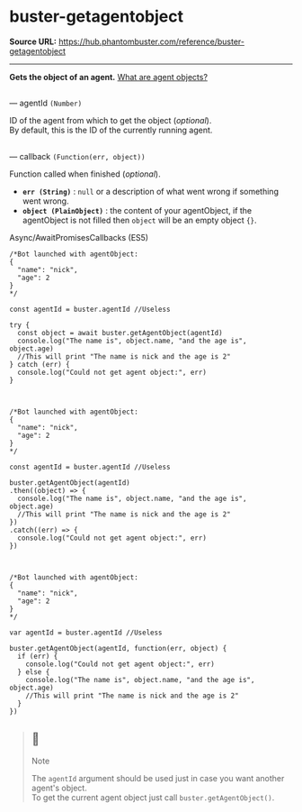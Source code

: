 # buster-getagentobject

**Source URL:** https://hub.phantombuster.com/reference/buster-getagentobject

---

**Gets the object of an agent.** [What are agent objects?](/docs/the-agent-and-global-object)

## 

— agentId `(Number)`

ID of the agent from which to get the object (_optional_).  
By default, this is the ID of the currently running agent.

## 

— callback `(Function(err, object))`

Function called when finished (_optional_).

  * **`err (String)`** : `null` or a description of what went wrong if something went wrong.
  * **`object (PlainObject)`** : the content of your agentObject, if the agentObject is not filled then `object` will be an empty object `{}`.



Async/AwaitPromisesCallbacks (ES5)
    
    
    /*Bot launched with agentObject:
    {
      "name": "nick",
      "age": 2 
    }
    */
    
    const agentId = buster.agentId //Useless
    
    try {
      const object = await buster.getAgentObject(agentId)
      console.log("The name is", object.name, "and the age is", object.age)
      //This will print "The name is nick and the age is 2"
    } catch (err) {
      console.log("Could not get agent object:", err)
    }
    
    
    
    /*Bot launched with agentObject:
    {
      "name": "nick",
      "age": 2 
    }
    */
    
    const agentId = buster.agentId //Useless
    
    buster.getAgentObject(agentId)
    .then((object) => {
      console.log("The name is", object.name, "and the age is", object.age)
      //This will print "The name is nick and the age is 2"
    })
    .catch((err) => {
      console.log("Could not get agent object:", err)
    })
    
    
    
    /*Bot launched with agentObject:
    {
      "name": "nick",
      "age": 2 
    }
    */
    
    var agentId = buster.agentId //Useless
    
    buster.getAgentObject(agentId, function(err, object) {
      if (err) {
        console.log("Could not get agent object:", err)
      } else {
        console.log("The name is", object.name, "and the age is", object.age)
        //This will print "The name is nick and the age is 2"
      }
    })
    

> ## 🚧
> 
> Note
> 
> The `agentId` argument should be used just in case you want another agent's object.  
>  To get the current agent object just call `buster.getAgentObject()`.